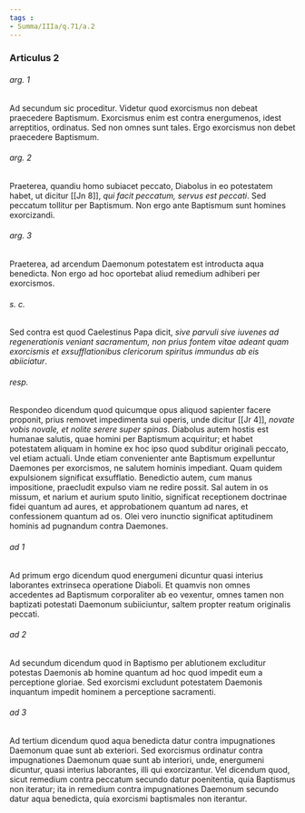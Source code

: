 ```yaml
---
tags : 
- Summa/IIIa/q.71/a.2
---
```


### Articulus 2

###### arg. 1
Ad secundum sic proceditur. Videtur quod exorcismus non debeat praecedere Baptismum. Exorcismus enim est contra energumenos, idest arreptitios, ordinatus. Sed non omnes sunt tales. Ergo exorcismus non debet praecedere Baptismum.

###### arg. 2
Praeterea, quandiu homo subiacet peccato, Diabolus in eo potestatem habet, ut dicitur [[Jn 8]], *qui facit peccatum, servus est peccati*. Sed peccatum tollitur per Baptismum. Non ergo ante Baptismum sunt homines exorcizandi.

###### arg. 3
Praeterea, ad arcendum Daemonum potestatem est introducta aqua benedicta. Non ergo ad hoc oportebat aliud remedium adhiberi per exorcismos.

###### s. c.
Sed contra est quod Caelestinus Papa dicit, *sive parvuli sive iuvenes ad regenerationis veniant sacramentum, non prius fontem vitae adeant quam exorcismis et exsufflationibus clericorum spiritus immundus ab eis abiiciatur*.

###### resp.
Respondeo dicendum quod quicumque opus aliquod sapienter facere proponit, prius removet impedimenta sui operis, unde dicitur [[Jr 4]], *novate vobis novale, et nolite serere super spinas*. Diabolus autem hostis est humanae salutis, quae homini per Baptismum acquiritur; et habet potestatem aliquam in homine ex hoc ipso quod subditur originali peccato, vel etiam actuali. Unde etiam convenienter ante Baptismum expelluntur Daemones per exorcismos, ne salutem hominis impediant. Quam quidem expulsionem significat exsufflatio. Benedictio autem, cum manus impositione, praecludit expulso viam ne redire possit. Sal autem in os missum, et narium et aurium sputo linitio, significat receptionem doctrinae fidei quantum ad aures, et approbationem quantum ad nares, et confessionem quantum ad os. Olei vero inunctio significat aptitudinem hominis ad pugnandum contra Daemones.

###### ad 1
Ad primum ergo dicendum quod energumeni dicuntur quasi interius laborantes extrinseca operatione Diaboli. Et quamvis non omnes accedentes ad Baptismum corporaliter ab eo vexentur, omnes tamen non baptizati potestati Daemonum subiiciuntur, saltem propter reatum originalis peccati.

###### ad 2
Ad secundum dicendum quod in Baptismo per ablutionem excluditur potestas Daemonis ab homine quantum ad hoc quod impedit eum a perceptione gloriae. Sed exorcismi excludunt potestatem Daemonis inquantum impedit hominem a perceptione sacramenti.

###### ad 3
Ad tertium dicendum quod aqua benedicta datur contra impugnationes Daemonum quae sunt ab exteriori. Sed exorcismus ordinatur contra impugnationes Daemonum quae sunt ab interiori, unde, energumeni dicuntur, quasi interius laborantes, illi qui exorcizantur. Vel dicendum quod, sicut remedium contra peccatum secundo datur poenitentia, quia Baptismus non iteratur; ita in remedium contra impugnationes Daemonum secundo datur aqua benedicta, quia exorcismi baptismales non iterantur.

